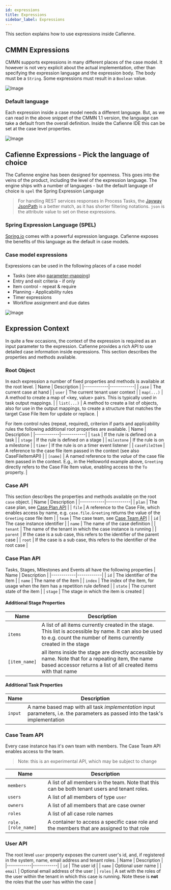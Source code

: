 ```yaml
---
id: expressions
title: Expressions
sidebar_label: Expressions
---
```


This section explains how to use expressions inside Cafienne.

## CMMN Expressions
CMMN supports expressions in many different places of the case model.
It however is not very explicit about the actual implementation, other than specifying the expression language and the expression body.
The body must be a `String`. Some expressions must result in a `Boolean` value.

![Image](assets/ide/cmmn-expression.png)

### Default language

Each expression inside a case model needs a different language. But, as we can read in the above snippet of the CMMN 1.1 version, the language can take a default from the overall definition.
Inside the Cafienne IDE this can be set at the case level properties.

![Image](assets/ide/default-language.png)

## Cafienne Expressions - Pick the language of choice

The Cafienne engine has been designed for openness. This goes into the veins of the product, including the level of the expression language.
The engine ships with a number of languages - but the default language of choice is `spel` the Spring Expression Language

> For handling REST services responses in Process Tasks, the [Jayway JsonPath](https://github.com/json-path/JsonPath) is a better match, as it has shorter filtering notations.
> `json` is the attribute value to set on these expressions.

### Spring Expression Language (SPEL)

[Spring.io](https://spring.io/) comes with a powerful expression language. Cafienne exposes the benefits of this language as the default in case models.

### Case model expressions
Expressions can be used in the following places of a case model
- Tasks (see also [parameter-mapping](parameter-mapping))
- Entry and exit criteria - if only
- Item control - repeat & require
- Planning - Applicability rules
- Timer expressions
- Workflow assignment and due dates

![Image](assets/ide/various-expressions.png)

## Expression Context
In quite a few occasions, the context of the expression is required as an input parameter to the expression.
Cafienne provides a rich API to use detailed case information inside expressions.
This section describes the properties and methods available.

### Root Object
In each expression a number of fixed properties and methods is available at the root level.
| Name       | Description   | 
|------------|------------|
| `case` | The current case at hand |
| `user` | The current tenant user context |
| `map(...)` | A method to create a map of <key, value> pairs. This is typically used in task output mappings. |
| `list(...)` | A method to create a list of objects, also for use in the output mappings, to create a structure that matches the target Case File Item for update or replace. | 

For item control rules (repeat, required), criterion if parts and applicability rules the following additional root properties are available.
| Name       | Description   | 
|------------|------------|
| `task` | If the rule is defined on a task |
| `stage` | If the rule is defined on a stage |
| `milestone` | If the rule is on a milestone |
| `timer` | If the rule is on a timer event listener |
| `caseFileItem` | A reference to the case file item passed in the context (see also CaseFileItemAPI) |
| `[name]` | A named reference to the _value_ of the case file item passed in the context. E.g., in the Helloworld example above, `Greeting` directly refers to the Case File Item value, enabling access to the `To` property. |


### Case API
This section describes the properties and methods available on the root `case` object.
| Name       | Description   | 
|------------|------------|
| `plan` | The case plan, see [Case Plan API]()  |
| `file` | A reference to the Case File, which enables access by name, e.g. `case.file.Greeting` returns the value of the `Greeting` case file item |
| `team` | The case team, see [Case Team API]() |
| `id` | The case instance identifier | 
| `name` | The name of the case definition | 
| `tenant` | The name of the tenant in which the case instance is running | 
| `parent` | If the case is a sub case, this refers to the identifier of the parent case | 
| `root` | If the case is a sub case, this refers to the identifier of the root case | 

### Case Plan API
Tasks, Stages, Milestones and Events all have the following properties
| Name       | Description   | 
|------------|------------|
| `id` | The identifier of the item | 
| `name` | The name of the item | 
| `index` | The index of the item, for usage when the item has a repetition rule defined |
| `state` | The current state of the item |
| `stage` | The stage in which the item is created |

#### Additional Stage Properties
| Name       | Description   | 
|------------|------------|
| `items` | A list of all items currently created in the stage. This list is accessible by name. It can also be used to e.g. count the number of items currently created in the stage | 
| `[item_name]` | all items inside the stage are directly accessible by name. Note that for a repeating item, the name based accessor returns a list of all created items with that name |

#### Additional Task Properties
| Name       | Description   | 
|------------|------------|
| `input` | A name based map with all task _implementation_ input parameters, i.e. the parameters as passed into the task's implementation | 

### Case Team API
Every case instance has it's own team with members. The Case Team API enables access to the team.

> Note: this is an experimental API, which may be subject to change

| Name       | Description   | 
|------------|------------|
| `members` | A list of all members in the team. Note that this can be both tenant users and tenant roles. | 
| `users` | A list of all members of type `user` | 
| `owners` | A list of all members that are case owner | 
| `roles` | A list of all case role names | 
| `role.[role_name]` | A container to access a specific case role and the members that are assigned to that role |

### User API
The root level `user` property exposes the current user's id, and, if registered in the system, name, email address and tenant roles.
| Name       | Description   | 
|------------|------------|
| `id` | The user id | 
| `name` | Optional user name | 
| `email` | Optional email address of the user | 
| `roles` | A set with the roles of the user within the tenant in which this case is running. Note these is **not** the roles that the user has within the case | 
